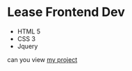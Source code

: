 # Lease Frontend Dev
- HTML 5 
- CSS 3
- Jquery

can you view [my project](https://akabyl.github.io/lease.github.io/)
